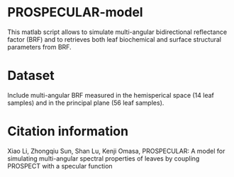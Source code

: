 # PROSPECULAR-model
This matlab script allows to simulate multi-angular bidirectional reflectance factor (BRF) and 
to retrieves both leaf biochemical and surface structural parameters from BRF.

# Dataset 
Include multi-angular BRF measured in the hemisperical space (14 leaf samples) and in the principal plane (56 leaf samples). 

# Citation information
Xiao Li, Zhongqiu Sun, Shan Lu, Kenji Omasa, 
PROSPECULAR: A model for simulating multi-angular spectral properties of 
leaves by coupling PROSPECT with a specular function
